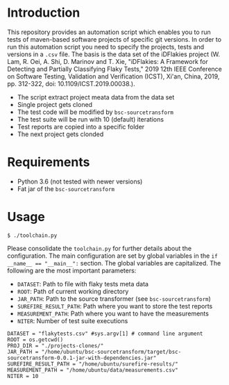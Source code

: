 # Introduction
This repository provides an automation script which enables you to run tests of maven-based software projects of specific git versions. In order to run this automation script you need to specify the projects, tests and versions in a `.csv` file. The basis is the data set of the iDFlakies project (W. Lam, R. Oei, A. Shi, D. Marinov and T. Xie, "iDFlakies: A Framework for Detecting and Partially Classifying Flaky Tests," 2019 12th IEEE Conference on Software Testing, Validation and Verification (ICST), Xi'an, China, 2019, pp. 312-322, doi: 10.1109/ICST.2019.00038.).

- The script extract project meata data from the data set
- Single project gets cloned
- The test code will be modified by `bsc-sourcetransform`
- The test suite will be run with 10 (default) iterations
- Test reports are copied into a specific folder
- The next project gets clonded

# Requirements
- Python 3.6 (not tested with newer versions)
- Fat jar of the `bsc-sourcetransform`

# Usage
```{bash}
$ ./toolchain.py
```
Please consolidate the `toolchain.py` for further details about the configuration. The main configuration are set by global variables in the `if __name__ == "__main__":` section. The global variables are capitalized. The following are the most important parameters:
- `DATASET`: Path to file with flaky tests meta data
- `ROOT`: Path of current working directory
- `JAR_PATH`: Path to the source transformer (see `bsc-sourcetransform`)
- `SUREFIRE_RESULT_PATH`: Path where you want to store the test reports
- `MEASUREMENT_PATH`: Path where you want to have the measurements
- `NITER`: Number of test suite executions

```{python}
DATASET = "flakytests.csv" #sys.argv[1] # command line argument
ROOT = os.getcwd()
PROJ_DIR = "./projects-clones/"
JAR_PATH = "/home/ubuntu/bsc-sourcetransform/target/bsc-sourcetransform-0.0.1-jar-with-dependencies.jar"
SUREFIRE_RESULT_PATH = "/home/ubuntu/surefire-results/"
MEASUREMENT_PATH = "/home/ubuntu/data/measurements.csv"
NITER = 10
```

